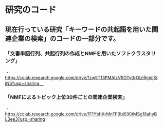 # 研究のコード

## 現在行っている研究「キーワードの共起語を用いた関連企業の検索」のコードの一部分です。

### 「文書単語行列、共起行列の作成とNMFを用いたソフトクラスタリング」
・https://colab.research.google.com/drive/1zw5T13PMAIzVROTy0rOizl6gbijSrjN6?usp=sharing　

### 「NMFによるトピック上位30件ごとの関連企業検索」
・https://colab.research.google.com/drive/1F1YbhXrMnFF9bi930tMSg18ahyBL3ee3?usp=sharing
